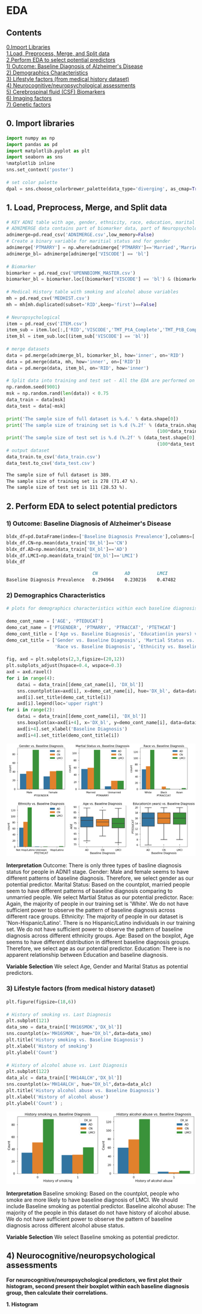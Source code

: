 # EDA
## Contents
[0.Import Libraries](#import-library)<br>
[1.Load, Preprocess, Merge, and Split data](#load-data)<br>
[2.Perform EDA to select potential predictors](#eda)<br>
    [1) Outcome: Baseline Diagnosis of Alzheimer's Disease](#eda_1)<br>
    [2) Demographics Characteristics](#eda_2)<br>
    [3) Lifestyle factors (from medical history dataset)](#eda_3)<br>
    [4) Neurocognitive/neuropsychological assessments](#eda_4)<br>
    [5) Cerebrospinal fluid (CSF) Biomarkers](#eda_5)<br>
    [6) Imaging factors](#eda_6)<br>
    [7) Genetic factors](#eda_7)<br>


## <a name="import-library"></a> 0. Import libraries

```py
import numpy as np
import pandas as pd
import matplotlib.pyplot as plt
import seaborn as sns
%matplotlib inline
sns.set_context('poster')

# set color palette
dpal = sns.choose_colorbrewer_palette(data_type='diverging', as_cmap=True)
```
## <a name="load-data"></a> 1. Load, Preprocess, Merge, and Split data
```py
# KEY ADNI table with age, gender, ethnicity, race, education, marital status, and APOE status
# ADNIMERGE data contains part of biomarker data, part of Neuropsychological data, and key feature in FAQ dataset
adnimerge=pd.read_csv('ADNIMERGE.csv',low_memory=False)
# Create a binary variable for maritial status and for gender
adnimerge['PTMARRY'] = np.where(adnimerge['PTMARRY']=='Married','Married','Unmarried')
adnimerge_bl= adnimerge[adnimerge['VISCODE'] == 'bl']

# Biomarker 
biomarker = pd.read_csv('UPENNBIOMK_MASTER.csv')
biomarker_bl = biomarker.loc[(biomarker['VISCODE'] == 'bl') & (biomarker['BATCH'] == 'MEDIAN')]

# Medical History table with smoking and alcohol abuse variables
mh = pd.read_csv('MEDHIST.csv') 
mh = mh[mh.duplicated(subset='RID',keep='first')==False]

# Neuropsychological
item = pd.read_csv('ITEM.csv')
item_sub = item.loc[:,['RID','VISCODE','TMT_PtA_Complete','TMT_PtB_Complete','AVLT_Delay_Rec']]
item_bl = item_sub.loc[(item_sub['VISCODE'] == 'bl')]

# merge datasets
data = pd.merge(adnimerge_bl, biomarker_bl, how='inner', on='RID')
data = pd.merge(data, mh, how='inner', on=['RID'])  
data = pd.merge(data, item_bl, on='RID', how='inner')

# Split data into training and test set - All the EDA are performed on the training set
np.random.seed(9001)
msk = np.random.rand(len(data)) < 0.75
data_train = data[msk]
data_test = data[~msk]

print('The sample size of full dataset is %.d.' % data.shape[0])
print('The sample size of training set is %.d (%.2f' % (data_train.shape[0], 
                                                        (100*data_train.shape[0]/data.shape[0])),'%).')
print('The sample size of test set is %.d (%.2f' % (data_test.shape[0], 
                                                        (100*data_test.shape[0]/data.shape[0])),'%).')
# output dataset                                                        
data_train.to_csv('data_train.csv')
data_test.to_csv('data_test.csv')
```
```Markdown
The sample size of full dataset is 389.
The sample size of training set is 278 (71.47 %).
The sample size of test set is 111 (28.53 %).
```

## <a name="eda"></a> 2. Perform EDA to select potential predictors
### <a name="eda_1"></a> 1) Outcome: Baseline Diagnosis of Alzheimer's Disease

```py
bldx_df=pd.DataFrame(index=['Baseline Diagnosis Prevalence'],columns=['CN','AD','LMCI'])
bldx_df.CN=np.mean(data_train['DX_bl']=='CN')
bldx_df.AD=np.mean(data_train['DX_bl']=='AD')
bldx_df.LMCI=np.mean(data_train['DX_bl']=='LMCI')
bldx_df
```	
```Markdown
                                CN	        AD          LMCI 
Baseline Diagnosis Prevalence	0.294964	0.230216	0.47482
```
### <a name="eda_2"></a> 2) Demographics Characteristics
```py
# plots for demographics characteristics within each baseline diagnosis group

demo_cont_name = ['AGE', 'PTEDUCAT']
demo_cat_name = ['PTGENDER', 'PTMARRY', 'PTRACCAT', 'PTETHCAT']
demo_cont_title = ['Age vs. Baseline Diagnosis', 'Education(in years) vs. Baseline Diagnosis']
demo_cat_title = ['Gender vs. Baseline Diagnosis', 'Martial Status vs. Baseline Diagnosis', 
                  'Race vs. Baseline Diagnosis', 'Ethnicity vs. Baseline Diagnosis']

fig, axd = plt.subplots(2,3,figsize=(20,12))
plt.subplots_adjust(hspace=0.4, wspace=0.3)
axd = axd.ravel()
for i in range(4):
    datai = data_train[[demo_cat_name[i], 'DX_bl']]
    sns.countplot(ax=axd[i], x=demo_cat_name[i], hue='DX_bl', data=datai)
    axd[i].set_title(demo_cat_title[i])
    axd[i].legend(loc='upper right')
for i in range(2):
    datai = data_train[[demo_cont_name[i], 'DX_bl']]
    sns.boxplot(ax=axd[i+4], x='DX_bl', y=demo_cont_name[i], data=datai)
    axd[i+4].set_xlabel('Baseline Diagnosis')
    axd[i+4].set_title(demo_cont_title[i])
```
![Demographics](Unknown.png)


**Interpretation**
Outcome: There is only three types of basline diagnosis status for people in ADNI1 stage.
Gender: Male and female seems to have different patterns of baseline diagnosis. Therefore, we select gender as our potential predictor.
Marital Status: Based on the countplot, married people seem to have different patterns of baseline diagnosis comparing to unmarried people. We select Martial Status as our potential predictor.
Race: Again, the majority of people in our training set is 'White'. We do not have sufficient power to observe the pattern of baseline diagnosis across different race groups.
Ethnicity: The majority of people in our dataset is 'Non-Hispanic/Latino'. There is no Hispanic/Latino individuals in our training set. We do not have sufficient power to observe the pattern of baseline diagnosis across different ethnicity groups.
Age: Based on the boxplot, Age seems to have different distribution in different baseline diagnosis groups. Therefore, we select age as our potential predictor.
Education: There is no apparent relationship between Education and baseline diagnosis.

**Variable Selection**
We select Age, Gender and Marital Status as potential predictors.


### <a name="eda_3"></a> 3) Lifestyle factors (from medical history dataset)
```py
plt.figure(figsize=(18,6))

# History of smoking vs. Last Diagnosis
plt.subplot(121)
data_smo = data_train[['MH16SMOK','DX_bl']]
sns.countplot(x='MH16SMOK', hue="DX_bl",data=data_smo)
plt.title('History smoking vs. Baseline Diagnosis')
plt.xlabel('History of smoking')
plt.ylabel('Count') 

# History of alcohol abuse vs. Last Diagnosis
plt.subplot(122)
data_alc = data_train[['MH14ALCH','DX_bl']]
sns.countplot(x='MH14ALCH', hue="DX_bl",data=data_alc)
plt.title('History alcohol abuse vs. Baseline Diagnosis')
plt.xlabel('History of alcohol abuse')
plt.ylabel('Count') ;
```
![Smoking_Alcohol](Smok_ALC.png)

**Interpretation**
Baseline smoking: Based on the countplot, people who smoke are more likely to have baseline diagnosis of LMCI. We should include Baseline smoking as potential predictor.
Baseline alcohol abuse: The majority of the people in this dataset do not have history of alcohol abuse. We do not have sufficient power to observe the pattern of baseline diagnosis across different alcohol abuse status.

**Variable Selection**
We select Baseline smoking as potential predictor.

## <a name="eda_4"></a> 4) Neurocognitive/neuropsychological assessments
**For neurocognitive/neuropsychological predictors, we first plot their histogram, second present their boxplot within each baseline diagnosis group, then calculate their correlations.**

**1. Histogram**

